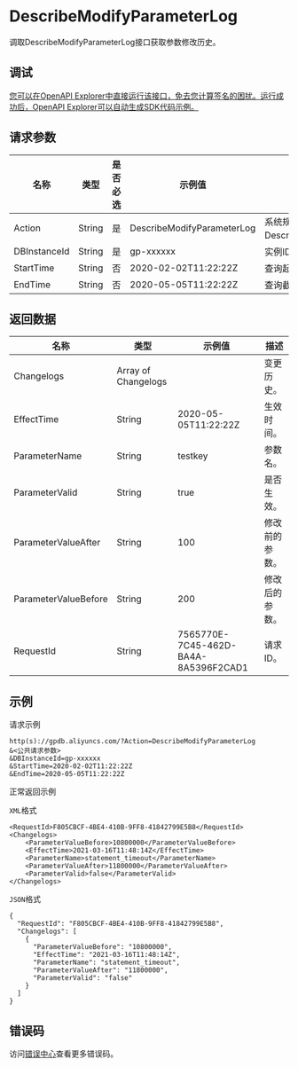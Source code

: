 # DescribeModifyParameterLog

调取DescribeModifyParameterLog接口获取参数修改历史。

## 调试

[您可以在OpenAPI Explorer中直接运行该接口，免去您计算签名的困扰。运行成功后，OpenAPI Explorer可以自动生成SDK代码示例。](https://api.aliyun.com/#product=gpdb&api=DescribeModifyParameterLog&type=RPC&version=2016-05-03)

## 请求参数

|名称|类型|是否必选|示例值|描述|
|--|--|----|---|--|
|Action|String|是|DescribeModifyParameterLog|系统规定参数。取值：DescribeModifyParameterLog。 |
|DBInstanceId|String|是|gp-xxxxxx|实例ID。 |
|StartTime|String|否|2020-02-02T11:22:22Z|查询起始时间。 |
|EndTime|String|否|2020-05-05T11:22:22Z|查询截止时间。 |

## 返回数据

|名称|类型|示例值|描述|
|--|--|---|--|
|Changelogs|Array of Changelogs| |变更历史。 |
|EffectTime|String|2020-05-05T11:22:22Z|生效时间。 |
|ParameterName|String|testkey|参数名。 |
|ParameterValid|String|true|是否生效。 |
|ParameterValueAfter|String|100|修改前的参数。 |
|ParameterValueBefore|String|200|修改后的参数。 |
|RequestId|String|7565770E-7C45-462D-BA4A-8A5396F2CAD1|请求ID。 |

## 示例

请求示例

```
http(s)://gpdb.aliyuncs.com/?Action=DescribeModifyParameterLog
&<公共请求参数>
&DBInstanceId=gp-xxxxxx
&StartTime=2020-02-02T11:22:22Z
&EndTime=2020-05-05T11:22:22Z
```

正常返回示例

`XML`格式

```
<RequestId>F805CBCF-4BE4-410B-9FF8-41842799E5B8</RequestId>
<Changelogs>
    <ParameterValueBefore>10800000</ParameterValueBefore>
    <EffectTime>2021-03-16T11:48:14Z</EffectTime>
    <ParameterName>statement_timeout</ParameterName>
    <ParameterValueAfter>11800000</ParameterValueAfter>
    <ParameterValid>false</ParameterValid>
</Changelogs>
```

`JSON`格式

```
{
  "RequestId": "F805CBCF-4BE4-410B-9FF8-41842799E5B8",
  "Changelogs": [
    {
      "ParameterValueBefore": "10800000",
      "EffectTime": "2021-03-16T11:48:14Z",
      "ParameterName": "statement_timeout",
      "ParameterValueAfter": "11800000",
      "ParameterValid": "false"
    }
  ]
}
```

## 错误码

访问[错误中心](https://error-center.alibabacloud.com/status/product/gpdb)查看更多错误码。

